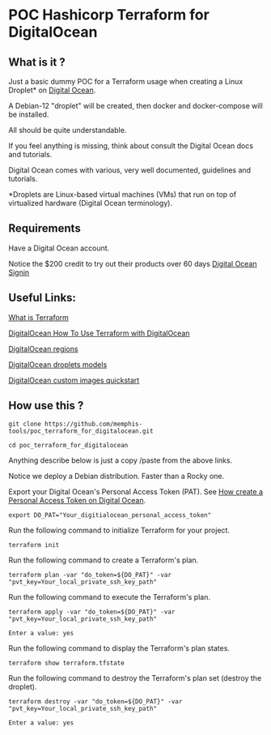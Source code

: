 # POC Hashicorp Terraform for DigitalOcean

## What is it ?
Just a basic dummy POC for a Terraform usage when creating a Linux Droplet* on [Digital Ocean](https://www.digitalocean.com/).

A Debian-12 "droplet" will be created, then docker and docker-compose will be installed.

All should be quite understandable.

If you feel anything is missing, think about consult the Digital Ocean docs and tutorials.

Digital Ocean comes with various, very well documented, guidelines and tutorials.

*Droplets are Linux-based virtual machines (VMs) that run on top of virtualized hardware (Digital Ocean terminology).

## Requirements
Have a Digital Ocean account.

Notice the $200 credit to try out their products over 60 days [Digital Ocean Signin](https://cloud.digitalocean.com/registrations/new?refcode=f6fcd01aaffb)

## Useful Links:
[What is Terraform](https://developer.hashicorp.com/terraform/intro)

[DigitalOcean How To Use Terraform with DigitalOcean](https://www.digitalocean.com/community/tutorials/how-to-use-terraform-with-digitalocean)

[DigitalOcean regions](https://slugs.do-api.dev/)

[DigitalOcean droplets models](https://slugs.do-api.dev/)

[DigitalOcean custom images quickstart](https://docs.digitalocean.com/products/images/custom-images/quickstart/)

## How use this ?
`git clone https://github.com/memphis-tools/poc_terraform_for_digitalocean.git`

`cd poc_terraform_for_digitalocean`

Anything describe below is just a copy /paste from the above links.

Notice we deploy a Debian distribution. Faster than a Rocky one.

Export your Digital Ocean's Personal Access Token (PAT). See [How create a Personal Access Token on Digital Ocean](https://docs.digitalocean.com/reference/api/create-personal-access-token/).

`export DO_PAT="Your_digitialocean_personal_access_token"`

Run the following command to initialize Terraform for your project.

`terraform init`

Run the following command to create a Terraform's plan.

`terraform plan -var "do_token=${DO_PAT}" -var "pvt_key=Your_local_private_ssh_key_path"`

Run the following command to execute the Terraform's plan.

`terraform apply -var "do_token=${DO_PAT}" -var "pvt_key=Your_local_private_ssh_key_path"`

`Enter a value: yes`

Run the following command to display the Terraform's plan states.

`terraform show terraform.tfstate`

Run the following command to destroy the Terraform's plan set (destroy the droplet).

`terraform destroy -var "do_token=${DO_PAT}" -var "pvt_key=Your_local_private_ssh_key_path"`

`Enter a value: yes`
